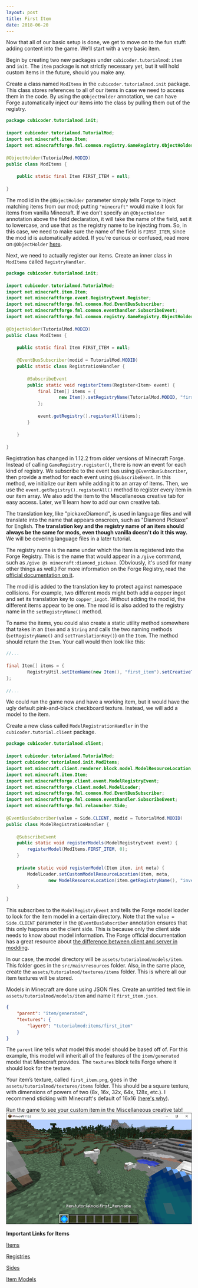```yaml
---
layout: post
title: First Item
date: 2018-06-20
---
```


Now that all of our basic setup is done, we get to move on to the fun stuff: adding content into the game. We’ll start with a very basic item.

Begin by creating two new packages under `cubicoder.tutorialmod`: `item` and `init`. The `item` package is not strictly necessary yet, but it will hold custom items in the future, should you make any.

Create a class named `ModItems` in the `cubicoder.tutorialmod.init` package. This class stores references to all of our items in case we need to access them in the code. By using the `@ObjectHolder` annotation, we can have Forge automatically inject our items into the class by pulling them out of the registry.
```java
package cubicoder.tutorialmod.init;

import cubicoder.tutorialmod.TutorialMod;
import net.minecraft.item.Item;
import net.minecraftforge.fml.common.registry.GameRegistry.ObjectHolder;

@ObjectHolder(TutorialMod.MODID)
public class ModItems {

	public static final Item FIRST_ITEM = null;

}
```
The mod id in the `@ObjectHolder` parameter simply tells Forge to inject matching items from our mod; putting `"minecraft"` would make it look for items from vanilla Minecraft. If we don’t specify an `@ObjectHolder` annotation above the field declaration, it will take the name of the field, set it to lowercase, and use that as the registry name to be injecting from. So, in this case, we need to make sure the name of the field is `FIRST_ITEM`, since the mod id is automatically added. If you're curious or confused, read more on `@ObjectHolder` [here](https://mcforge.readthedocs.io/en/latest/concepts/registries/#injecting-registry-values-into-fields).

Next, we need to actually register our items. Create an inner class in `ModItems` called `RegistryHandler`.
```java
package cubicoder.tutorialmod.init;

import cubicoder.tutorialmod.TutorialMod;
import net.minecraft.item.Item;
import net.minecraftforge.event.RegistryEvent.Register;
import net.minecraftforge.fml.common.Mod.EventBusSubscriber;
import net.minecraftforge.fml.common.eventhandler.SubscribeEvent;
import net.minecraftforge.fml.common.registry.GameRegistry.ObjectHolder;

@ObjectHolder(TutorialMod.MODID)
public class ModItems {

	public static final Item FIRST_ITEM = null;

	@EventBusSubscriber(modid = TutorialMod.MODID)
	public static class RegistrationHandler {
		
		@SubscribeEvent
		public static void registerItems(Register<Item> event) {
			final Item[] items = {
					new Item().setRegistryName(TutorialMod.MODID, "first_item").setTranslationKey(TutorialMod.MODID + "." + "first_item").setCreativeTab(CreativeTabs.MISC)
			};

			event.getRegistry().registerAll(items);
		}
		
	}
	
}
```
Registration has changed in 1.12.2 from older versions of Minecraft Forge. Instead of calling `GameRegistry.register()`, there is now an event for each kind of registry. We subscribe to the event bus using `@EventBusSubscriber`, then provide a method for each event using `@SubscribeEvent`. In this method, we initialize our item while adding it to an array of items. Then, we use the `event.getRegistry().registerAll()` method to register every item in our item array. We also add the item to the Miscellaneous creative tab for easy access. Later, we'll learn how to add our own creative tab.

The translation key, like "pickaxeDiamond", is used in language files and will translate into the name that appears onscreen, such as "Diamond Pickaxe" for English. **The translation key and the registry name of an item should always be the same for mods, even though vanilla doesn't do it this way.** We will be covering language files in a later tutorial.

The registry name is the name under which the item is registered into the Forge Registry. This is the name that would appear in a `/give` command, such as `/give @s minecraft:diamond_pickaxe`. (Obviously, it's used for many other things as well.) For more information on the Forge Registry, read the [official documentation on it](https://mcforge.readthedocs.io/en/latest/concepts/registries/).

The mod id is added to the translation key to protect against namespace collisions. For example, two different mods might both add a copper ingot and set its translation key to `copper_ingot`. Without adding the mod id, the different items appear to be one. The mod id is also added to the registry name in the `setRegistryName()` method.

To name the items, you could also create a static utility method somewhere that takes in an `Item` and a `String` and calls the two naming methods (`setRegistryName()` and `setTranslationKey()`) on the `Item`. The method should return the `Item`. Your call would then look like this:

```java
//...

final Item[] items = {
		RegistryUtil.setItemName(new Item(), "first_item").setCreativeTab(CreativeTabs.MISC)
};

//...
```

We could run the game now and have a working item, but it would have the ugly default pink-and-black checkboard texture. Instead, we will add a model to the item.

Create a new class called `ModelRegistrationHandler` in the `cubicoder.tutorial.client` package.
```java
package cubicoder.tutorialmod.client;

import cubicoder.tutorialmod.TutorialMod;
import cubicoder.tutorialmod.init.ModItems;
import net.minecraft.client.renderer.block.model.ModelResourceLocation;
import net.minecraft.item.Item;
import net.minecraftforge.client.event.ModelRegistryEvent;
import net.minecraftforge.client.model.ModelLoader;
import net.minecraftforge.fml.common.Mod.EventBusSubscriber;
import net.minecraftforge.fml.common.eventhandler.SubscribeEvent;
import net.minecraftforge.fml.relauncher.Side;

@EventBusSubscriber(value = Side.CLIENT, modid = TutorialMod.MODID)
public class ModelRegistrationHandler {

	@SubscribeEvent
	public static void registerModels(ModelRegistryEvent event) {
		registerModel(ModItems.FIRST_ITEM, 0);
	}

	private static void registerModel(Item item, int meta) {
		ModelLoader.setCustomModelResourceLocation(item, meta, 
				new ModelResourceLocation(item.getRegistryName(), "inventory"));
	}

}
```
This subscribes to the `ModelRegistryEvent` and tells the Forge model loader to look for the item model in a certain directory. Note that the `value = Side.CLIENT` parameter in the `@EventBusSubscriber` annotation ensures that this only happens on the client side. This is because only the client side needs to know about model information. The Forge official documentation has a great resource about [the difference between client and server in modding](https://mcforge.readthedocs.io/en/latest/concepts/sides/).

In our case, the model directory will be `assets/tutorialmod/models/item`. This folder goes in the `src/main/resources` folder. Also, in the same place, create the `assets/tutorialmod/textures/items` folder. This is where all our item textures will be stored.

Models in Minecraft are done using JSON files. Create an untitled text file in `assets/tutorialmod/models/item` and name it `first_item.json`.
```JSON
{
    "parent": "item/generated",
    "textures": {
        "layer0": "tutorialmod:items/first_item"
    }
}
```
The `parent` line tells what model this model should be based off of. For this example, this model will inherit all of the features of the `item/generated` model that Minecraft provides. The `textures` block tells Forge where it should look for the texture.

Your item’s texture, called `first_item.png`, goes in the `assets/tutorialmod/textures/items` folder. This should be a square texture, with dimensions of powers of two (8x, 16x, 32x, 64x, 128x, etc.). I recommend sticking with Minecraft's default of 16x16 ([here's why](https://latmod.com/moddingtutorials/non-16x-textures/)).

Run the game to see your custom item in the Miscellaneous creative tab!
![item0](/img/4item/item0.png)

**Important Links for Items**

[Items](https://mcforge.readthedocs.io/en/latest/items/items/)

[Registries](https://mcforge.readthedocs.io/en/latest/concepts/registries/)

[Sides](https://mcforge.readthedocs.io/en/latest/concepts/sides/)

[Item Models](https://mcforge.readthedocs.io/en/latest/models/using/#item-models)
